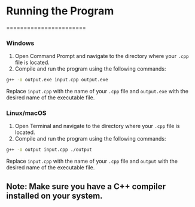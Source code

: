 # Running the Program
=======================

### Windows

1. Open Command Prompt and navigate to the directory where your `.cpp` file is located.
2. Compile and run the program using the following commands:

```bash
g++ -o output.exe input.cpp output.exe
```

Replace `input.cpp` with the name of your `.cpp` file and `output.exe` with the desired name of the executable file.

### Linux/macOS

1. Open Terminal and navigate to the directory where your `.cpp` file is located.
2. Compile and run the program using the following commands:

```bash
g++ -o output input.cpp ./output
```

Replace `input.cpp` with the name of your `.cpp` file and `output` with the desired name of the executable file.

## Note: Make sure you have a C++ compiler installed on your system.
